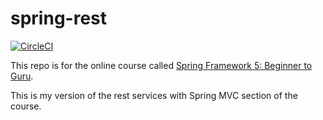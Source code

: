 # spring-rest

[![CircleCI](https://circleci.com/gh/jberardo/spring-rest/tree/master.svg?style=svg)](https://circleci.com/gh/jberardo/spring-rest/tree/master)

This repo is for the online course called [Spring Framework 5: Beginner to Guru](https://www.udemy.com/spring-framework-5-beginner-to-guru/?couponCode=GITHUB_SFGPETCLINIC).

This is my version of the rest services with Spring MVC section of the course.